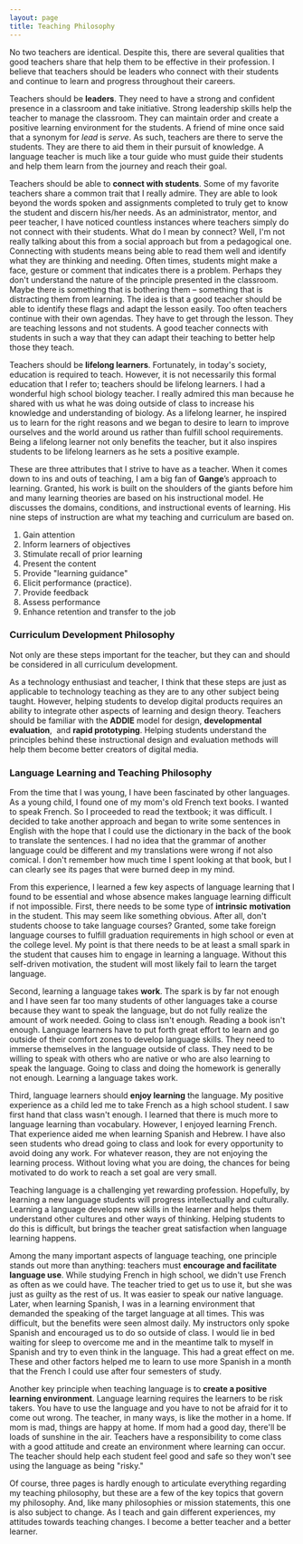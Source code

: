 ```yaml
---
layout: page
title: Teaching Philosophy
---
```


No two teachers are identical. Despite this, there are several qualities that good teachers share that help them to be effective in their profession. I believe that teachers should be leaders who connect with their students and continue to learn and progress throughout their careers.

Teachers should be **leaders**. They need to have a strong and confident presence in a classroom and take initiative. Strong leadership skills help the teacher to manage the classroom. They can maintain order and create a positive learning environment for the students. A friend of mine once said that a synonym for _lead_ is _serve_. As such, teachers are there to serve the students. They are there to aid them in their pursuit of knowledge. A language teacher is much like a tour guide who must guide their students and help them learn from the journey and reach their goal.

Teachers should be able to **connect with students**. Some of my favorite teachers share a common trait that I really admire. They are able to look beyond the words spoken and assignments completed to truly get to know the student and discern his/her needs. As an administrator, mentor, and peer teacher, I have noticed countless instances where teachers simply do not connect with their students. What do I mean by connect? Well, I'm not really talking about this from a social approach but from a pedagogical one. Connecting with students means being able to read them well and identify what they are thinking and needing. Often times, students might make a face, gesture or comment that indicates there is a problem. Perhaps they don't understand the nature of the principle presented in the classroom. Maybe there is something that is bothering them – something that is distracting them from learning. The idea is that a good teacher should be able to identify these flags and adapt the lesson easily. Too often teachers continue with their own agendas. They have to get through the lesson. They are teaching lessons and not students. A good teacher connects with students in such a way that they can adapt their teaching to better help those they teach.

Teachers should be **lifelong learners**. Fortunately, in today's society, education is required to teach. However, it is not necessarily this formal education that I refer to; teachers should be lifelong learners. I had a wonderful high school biology teacher. I really admired this man because he shared with us what he was doing outside of class to increase his knowledge and understanding of biology. As a lifelong learner, he inspired us to learn for the right reasons and we began to desire to learn to improve ourselves and the world around us rather than fulfill school requirements. Being a lifelong learner not only benefits the teacher, but it also inspires students to be lifelong learners as he sets a positive example.

These are three attributes that I strive to have as a teacher. When it comes down to ins and outs of teaching, I am a big fan of **Gange**’s approach to learning. Granted, his work is built on the shoulders of the giants before him and many learning theories are based on his instructional model. He discusses the domains, conditions, and instructional events of learning. His nine steps of instruction are what my teaching and curriculum are based on.

1.  Gain attention
2.  Inform learners of objectives
3.  Stimulate recall of prior learning
4.  Present the content
5.  Provide "learning guidance"
6.  Elicit performance (practice).
7.  Provide feedback
8.  Assess performance
9.  Enhance retention and transfer to the job

### Curriculum Development Philosophy

Not only are these steps important for the teacher, but they can and should be considered in all curriculum development.

As a technology enthusiast and teacher, I think that these steps are just as applicable to technology teaching as they are to any other subject being taught. However, helping students to develop digital products requires an ability to integrate other aspects of learning and design theory. Teachers should be familiar with the **ADDIE** model for design, **developmental evaluation**,  and **rapid prototyping**. Helping students understand the principles behind these instructional design and evaluation methods will help them become better creators of digital media.

### Language Learning and Teaching Philosophy

From the time that I was young, I have been fascinated by other languages. As a young child, I found one of my mom's old French text books. I wanted to speak French. So I proceeded to read the textbook; it was difficult. I decided to take another approach and began to write some sentences in English with the hope that I could use the dictionary in the back of the book to translate the sentences. I had no idea that the grammar of another language could be different and my translations were wrong if not also comical. I don't remember how much time I spent looking at that book, but I can clearly see its pages that were burned deep in my mind.

From this experience, I learned a few key aspects of language learning that I found to be essential and whose absence makes language learning difficult if not impossible. First, there needs to be some type of **intrinsic** **motivation** in the student. This may seem like something obvious. After all, don't students choose to take language courses? Granted, some take foreign language courses to fulfill graduation requirements in high school or even at the college level. My point is that there needs to be at least a small spark in the student that causes him to engage in learning a language. Without this self-driven motivation, the student will most likely fail to learn the target language.

Second, learning a language takes **work**. The spark is by far not enough and I have seen far too many students of other languages take a course because they want to speak the language, but do not fully realize the amount of work needed. Going to class isn't enough. Reading a book isn't enough. Language learners have to put forth great effort to learn and go outside of their comfort zones to develop language skills. They need to immerse themselves in the language outside of class. They need to be willing to speak with others who are native or who are also learning to speak the language. Going to class and doing the homework is generally not enough. Learning a language takes work.

Third, language learners should **enjoy learning** the language. My positive experience as a child led me to take French as a high school student. I saw first hand that class wasn't enough. I learned that there is much more to language learning than vocabulary. However, I enjoyed learning French. That experience aided me when learning Spanish and Hebrew. I have also seen students who dread going to class and look for every opportunity to avoid doing any work. For whatever reason, they are not enjoying the learning process. Without loving what you are doing, the chances for being motivated to do work to reach a set goal are very small.

Teaching language is a challenging yet rewarding profession. Hopefully, by learning a new language students will progress intellectually and culturally. Learning a language develops new skills in the learner and helps them understand other cultures and other ways of thinking. Helping students to do this is difficult, but brings the teacher great satisfaction when language learning happens.

Among the many important aspects of language teaching, one principle stands out more than anything: teachers must **encourage and facilitate language use**. While studying French in high school, we didn't use French as often as we could have. The teacher tried to get us to use it, but she was just as guilty as the rest of us. It was easier to speak our native language. Later, when learning Spanish, I was in a learning environment that demanded the speaking of the target language at all times. This was difficult, but the benefits were seen almost daily. My instructors only spoke Spanish and encouraged us to do so outside of class. I would lie in bed waiting for sleep to overcome me and in the meantime talk to myself in Spanish and try to even think in the language. This had a great effect on me. These and other factors helped me to learn to use more Spanish in a month that the French I could use after four semesters of study.

Another key principle when teaching language is to **create a positive learning environment**. Language learning requires the learners to be risk takers. You have to use the language and you have to not be afraid for it to come out wrong. The teacher, in many ways, is like the mother in a home. If mom is mad, things are happy at home. If mom had a good day, there'll be loads of sunshine in the air. Teachers have a responsibility to come class with a good attitude and create an environment where learning can occur. The teacher should help each student feel good and safe so they won't see using the language as being "risky."

Of course, three pages is hardly enough to articulate everything regarding my teaching philosophy, but these are a few of the key topics that govern my philosophy. And, like many philosophies or mission statements, this one is also subject to change. As I teach and gain different experiences, my attitudes towards teaching changes. I become a better teacher and a better learner.